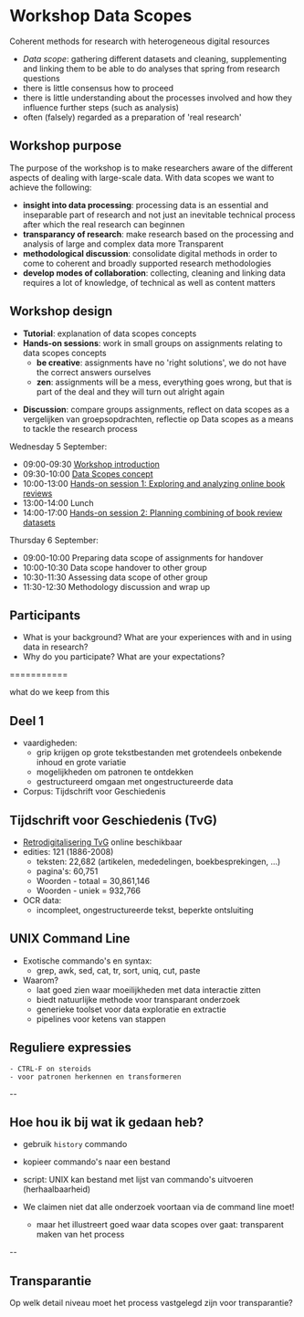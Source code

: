 # Workshop Data Scopes

Coherent methods for research with heterogeneous digital resources

  - _Data scope_: gathering different datasets and cleaning, supplementing and linking them to be able to do analyses that spring from research questions
  - there is little consensus how to proceed
  - there is little understanding about the processes involved and how they influence further steps (such as analysis)
  - often (falsely) regarded as a preparation of 'real research'

## Workshop purpose

The purpose of the workshop is to make researchers aware of the different aspects of dealing with large-scale data. With data scopes we want to achieve the following:

- __insight into data processing__: processing data is an essential and inseparable part of research and not just an inevitable technical process after which the real research can beginnen
- __transparancy of research__: make research based on the processing and analysis of large and complex data more Transparent
- __methodological discussion__: consolidate digital methods in order to come to coherent and broadly supported research methodologies
- __develop modes of collaboration__: collecting, cleaning and linking data requires a lot of knowledge, of technical as well as content matters

## Workshop design

- __Tutorial__: explanation of data scopes concepts
- __Hands-on sessions__: work in small groups on assignments relating to data scopes concepts
    + **be creative**: assignments have no 'right solutions', we do not have the correct answers ourselves
    + **zen**: assignments will be a mess, everything goes wrong, but that is part of the deal and they will turn out alright again
+ **Discussion**: compare groups assignments, reflect on data scopes as a vergelijken van groepsopdrachten, reflectie op Data scopes as a means to tackle the research process

Wednesday 5 September:

+ 09:00-09:30 [Workshop introduction](workshop_intro.md)
+ 09:30-10:00 [Data Scopes concept](data_scopes_intro.md)
+ 10:00-13:00 [Hands-on session 1: Exploring and analyzing online book reviews](assignment1.md)
+ 13:00-14:00 Lunch
+ 14:00-17:00 [Hands-on session 2: Planning combining of book review datasets](assignment2.md)

Thursday 6 September:

+ 09:00-10:00 Preparing data scope of assignments for handover
+ 10:00-10:30 Data scope handover to other group
+ 10:30-11:30 Assessing data scope of other group
+ 11:30-12:30 Methodology discussion and wrap up

## Participants

- What is your background? What are your experiences with and in using data in research?
- Why do you participate? What are your expectations?

===========

what do we keep from this


## Deel 1
- vaardigheden:
    - grip krijgen op grote tekstbestanden met grotendeels onbekende inhoud en grote variatie
    - mogelijkheden om patronen te ontdekken
    - gestructureerd omgaan met ongestructureerde data
- Corpus: Tijdschrift voor Geschiedenis


## Tijdschrift voor Geschiedenis (TvG)

- [Retrodigitalisering TvG](http://resources.huygens.knaw.nl/retroboeken/tvg/) online beschikbaar
- edities: 121 (1886-2008)
    - teksten: 22,682 (artikelen, mededelingen, boekbesprekingen, ...)
    - pagina's: 60,751
    - Woorden - totaal = 30,861,146
    - Woorden - uniek = 932,766
- OCR data:
    - incompleet, ongestructureerde tekst, beperkte ontsluiting

## UNIX Command Line

- Exotische commando's en syntax:
    - grep, awk, sed, cat, tr, sort, uniq, cut, paste
- Waarom?
    - laat goed zien waar moeilijkheden met data interactie zitten
    - biedt natuurlijke methode voor transparant onderzoek
    - generieke toolset voor data exploratie en extractie
    - pipelines voor ketens van stappen


## Reguliere expressies
    - CTRL-F on steroids
    - voor patronen herkennen en transformeren

--

## Hoe hou ik bij wat ik gedaan heb?

- gebruik `history` commando
- kopieer commando's naar een bestand
- script: UNIX kan bestand met lijst van commando's uitvoeren (herhaalbaarheid)

- We claimen niet dat alle onderzoek voortaan via de command line moet!
    - maar het illustreert goed waar data scopes over gaat: transparent maken van het process

--

## Transparantie

Op welk detail niveau moet het process vastgelegd zijn voor transparantie?
